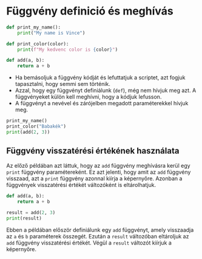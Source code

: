 # Függvény definició és meghívás


```python
def print_my_name():
    print("My name is Vince")

def print_color(color):
    print(f"My kedvenc color is {color}")

def add(a, b):
    return a + b

```

- Ha bemásoljuk a függvény kódját és lefuttatjuk a scriptet, azt fogjuk tapasztalni, hogy semmi sem történik.
- Azzal, hogy egy függvényt definiálunk (`def`), még nem hívjuk meg azt. A függvényeket külön kell meghívni, hogy a kódjuk lefusson.
- A függvényt a nevével és zárójelben megadott paraméterekkel hívjuk meg.

```python
print_my_name()
print_color("Babakék")
print(add(2, 3))
```

## Függvény visszatérési értékének használata
Az előző példában azt láttuk, hogy az `add` függvény meghívásra kerül egy `print` függvény paramétereként.
Ez azt jelenti, hogy amit az `add` függvény visszaad, azt a `print` függvény azonnal kiírja a képernyőre.
Azonban a függvények visszatérési értékét változóként is eltárolhatjuk.

```python
def add(a, b):
    return a + b
    
result = add(2, 3)
print(result)
```
Ebben a példában először definiálunk egy `add` függvényt, amely visszaadja az `a` és `b` paraméterek összegét.
Ezután a `result` változóban eltároljuk az `add` függvény visszatérési értékét.
Végül a `result` változót kiírjuk a képernyőre.